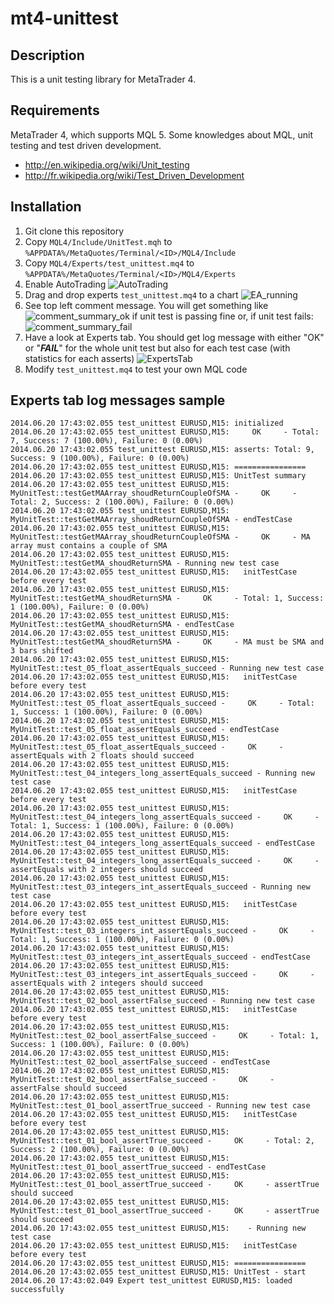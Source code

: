mt4-unittest
===============

Description
-------------

This is a unit testing library for MetaTrader 4.

Requirements
-------------

MetaTrader 4, which supports MQL 5.
Some knowledges about MQL, unit testing and test driven development.
* http://en.wikipedia.org/wiki/Unit_testing
* http://fr.wikipedia.org/wiki/Test_Driven_Development

Installation
--------------
1. Git clone this repository
2. Copy ``MQL4/Include/UnitTest.mqh`` to ``%APPDATA%/MetaQuotes/Terminal/<ID>/MQL4/Include``
3. Copy ``MQL4/Experts/test_unittest.mq4`` to ``%APPDATA%/MetaQuotes/Terminal/<ID>/MQL4/Experts``
4. Enable AutoTrading ![AutoTrading](https://raw.githubusercontent.com/femtotrader/mt4-unittest/master/screenshots/autotrading_enabled.png)
5. Drag and drop experts ``test_unittest.mq4`` to a chart ![EA_running](https://raw.githubusercontent.com/femtotrader/mt4-unittest/master/screenshots/ea_attached.png)
6. See top left comment message. You will get something like
![comment_summary_ok](https://raw.githubusercontent.com/femtotrader/mt4-unittest/master/screenshots/comment_summary_ok.png) if unit test is passing fine or, if unit test fails:  ![comment_summary_fail](https://raw.githubusercontent.com/femtotrader/mt4-unittest/master/screenshots/comment_summary_fail.png)
7. Have a look at Experts tab. You should get log message with either "OK" or "***FAIL***" for the whole unit test but also for each test case (with statistics for each asserts)
![ExpertsTab](https://raw.githubusercontent.com/femtotrader/mt4-unittest/master/screenshots/experts_tab.png)
8. Modify `test_unittest.mq4` to test your own MQL code

Experts tab log messages sample
-------------------------------
```
2014.06.20 17:43:02.055	test_unittest EURUSD,M15: initialized
2014.06.20 17:43:02.055	test_unittest EURUSD,M15:     OK     - Total: 7, Success: 7 (100.00%), Failure: 0 (0.00%)
2014.06.20 17:43:02.055	test_unittest EURUSD,M15: asserts: Total: 9, Success: 9 (100.00%), Failure: 0 (0.00%)
2014.06.20 17:43:02.055	test_unittest EURUSD,M15: ================
2014.06.20 17:43:02.055	test_unittest EURUSD,M15: UnitTest summary
2014.06.20 17:43:02.055	test_unittest EURUSD,M15:   MyUnitTest::testGetMAArray_shoudReturnCoupleOfSMA -     OK     - Total: 2, Success: 2 (100.00%), Failure: 0 (0.00%)
2014.06.20 17:43:02.055	test_unittest EURUSD,M15:   MyUnitTest::testGetMAArray_shoudReturnCoupleOfSMA - endTestCase
2014.06.20 17:43:02.055	test_unittest EURUSD,M15:     MyUnitTest::testGetMAArray_shoudReturnCoupleOfSMA -     OK     - MA array must contains a couple of SMA
2014.06.20 17:43:02.055	test_unittest EURUSD,M15:   MyUnitTest::testGetMA_shoudReturnSMA - Running new test case
2014.06.20 17:43:02.055	test_unittest EURUSD,M15:   initTestCase before every test
2014.06.20 17:43:02.055	test_unittest EURUSD,M15:   MyUnitTest::testGetMA_shoudReturnSMA -     OK     - Total: 1, Success: 1 (100.00%), Failure: 0 (0.00%)
2014.06.20 17:43:02.055	test_unittest EURUSD,M15:   MyUnitTest::testGetMA_shoudReturnSMA - endTestCase
2014.06.20 17:43:02.055	test_unittest EURUSD,M15:     MyUnitTest::testGetMA_shoudReturnSMA -     OK     - MA must be SMA and 3 bars shifted
2014.06.20 17:43:02.055	test_unittest EURUSD,M15:   MyUnitTest::test_05_float_assertEquals_succeed - Running new test case
2014.06.20 17:43:02.055	test_unittest EURUSD,M15:   initTestCase before every test
2014.06.20 17:43:02.055	test_unittest EURUSD,M15:   MyUnitTest::test_05_float_assertEquals_succeed -     OK     - Total: 1, Success: 1 (100.00%), Failure: 0 (0.00%)
2014.06.20 17:43:02.055	test_unittest EURUSD,M15:   MyUnitTest::test_05_float_assertEquals_succeed - endTestCase
2014.06.20 17:43:02.055	test_unittest EURUSD,M15:     MyUnitTest::test_05_float_assertEquals_succeed -     OK     - assertEquals with 2 floats should succeed
2014.06.20 17:43:02.055	test_unittest EURUSD,M15:   MyUnitTest::test_04_integers_long_assertEquals_succeed - Running new test case
2014.06.20 17:43:02.055	test_unittest EURUSD,M15:   initTestCase before every test
2014.06.20 17:43:02.055	test_unittest EURUSD,M15:   MyUnitTest::test_04_integers_long_assertEquals_succeed -     OK     - Total: 1, Success: 1 (100.00%), Failure: 0 (0.00%)
2014.06.20 17:43:02.055	test_unittest EURUSD,M15:   MyUnitTest::test_04_integers_long_assertEquals_succeed - endTestCase
2014.06.20 17:43:02.055	test_unittest EURUSD,M15:     MyUnitTest::test_04_integers_long_assertEquals_succeed -     OK     - assertEquals with 2 integers should succeed
2014.06.20 17:43:02.055	test_unittest EURUSD,M15:   MyUnitTest::test_03_integers_int_assertEquals_succeed - Running new test case
2014.06.20 17:43:02.055	test_unittest EURUSD,M15:   initTestCase before every test
2014.06.20 17:43:02.055	test_unittest EURUSD,M15:   MyUnitTest::test_03_integers_int_assertEquals_succeed -     OK     - Total: 1, Success: 1 (100.00%), Failure: 0 (0.00%)
2014.06.20 17:43:02.055	test_unittest EURUSD,M15:   MyUnitTest::test_03_integers_int_assertEquals_succeed - endTestCase
2014.06.20 17:43:02.055	test_unittest EURUSD,M15:     MyUnitTest::test_03_integers_int_assertEquals_succeed -     OK     - assertEquals with 2 integers should succeed
2014.06.20 17:43:02.055	test_unittest EURUSD,M15:   MyUnitTest::test_02_bool_assertFalse_succeed - Running new test case
2014.06.20 17:43:02.055	test_unittest EURUSD,M15:   initTestCase before every test
2014.06.20 17:43:02.055	test_unittest EURUSD,M15:   MyUnitTest::test_02_bool_assertFalse_succeed -     OK     - Total: 1, Success: 1 (100.00%), Failure: 0 (0.00%)
2014.06.20 17:43:02.055	test_unittest EURUSD,M15:   MyUnitTest::test_02_bool_assertFalse_succeed - endTestCase
2014.06.20 17:43:02.055	test_unittest EURUSD,M15:     MyUnitTest::test_02_bool_assertFalse_succeed -     OK     - assertFalse should succeed
2014.06.20 17:43:02.055	test_unittest EURUSD,M15:   MyUnitTest::test_01_bool_assertTrue_succeed - Running new test case
2014.06.20 17:43:02.055	test_unittest EURUSD,M15:   initTestCase before every test
2014.06.20 17:43:02.055	test_unittest EURUSD,M15:   MyUnitTest::test_01_bool_assertTrue_succeed -     OK     - Total: 2, Success: 2 (100.00%), Failure: 0 (0.00%)
2014.06.20 17:43:02.055	test_unittest EURUSD,M15:   MyUnitTest::test_01_bool_assertTrue_succeed - endTestCase
2014.06.20 17:43:02.055	test_unittest EURUSD,M15:     MyUnitTest::test_01_bool_assertTrue_succeed -     OK     - assertTrue should succeed
2014.06.20 17:43:02.055	test_unittest EURUSD,M15:     MyUnitTest::test_01_bool_assertTrue_succeed -     OK     - assertTrue should succeed
2014.06.20 17:43:02.055	test_unittest EURUSD,M15:    - Running new test case
2014.06.20 17:43:02.055	test_unittest EURUSD,M15:   initTestCase before every test
2014.06.20 17:43:02.055	test_unittest EURUSD,M15: ================
2014.06.20 17:43:02.055	test_unittest EURUSD,M15: UnitTest - start
2014.06.20 17:43:02.049	Expert test_unittest EURUSD,M15: loaded successfully
```
